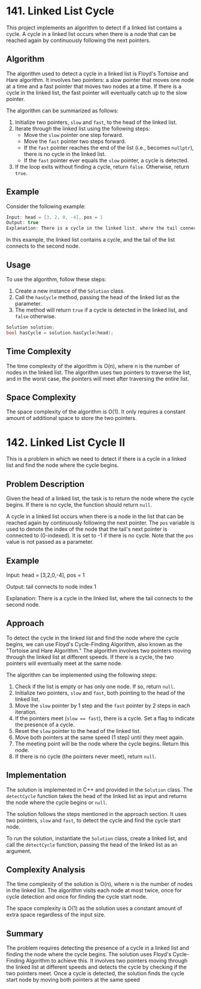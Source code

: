 # 141. Linked List Cycle 

This project implements an algorithm to detect if a linked list contains a cycle. A cycle in a linked list occurs when there is a node that can be reached again by continuously following the next pointers.

## Algorithm

The algorithm used to detect a cycle in a linked list is Floyd's Tortoise and Hare algorithm. It involves two pointers: a slow pointer that moves one node at a time and a fast pointer that moves two nodes at a time. If there is a cycle in the linked list, the fast pointer will eventually catch up to the slow pointer.

The algorithm can be summarized as follows:
1. Initialize two pointers, `slow` and `fast`, to the head of the linked list.
2. Iterate through the linked list using the following steps:
   - Move the `slow` pointer one step forward.
   - Move the `fast` pointer two steps forward.
   - If the `fast` pointer reaches the end of the list (i.e., becomes `nullptr`), there is no cycle in the linked list.
   - If the `fast` pointer ever equals the `slow` pointer, a cycle is detected.
3. If the loop exits without finding a cycle, return `false`. Otherwise, return `true`.

## Example

Consider the following example:

```cpp
Input: head = [3, 2, 0, -4], pos = 1
Output: true
Explanation: There is a cycle in the linked list, where the tail connects to the 1st node (0-indexed).
```

In this example, the linked list contains a cycle, and the tail of the list connects to the second node.

## Usage

To use the algorithm, follow these steps:

1. Create a new instance of the `Solution` class.
2. Call the `hasCycle` method, passing the head of the linked list as the parameter.
3. The method will return `true` if a cycle is detected in the linked list, and `false` otherwise.

```cpp
Solution solution;
bool hasCycle = solution.hasCycle(head);
```

## Time Complexity

The time complexity of the algorithm is O(n), where n is the number of nodes in the linked list. The algorithm uses two pointers to traverse the list, and in the worst case, the pointers will meet after traversing the entire list.

## Space Complexity

The space complexity of the algorithm is O(1). It only requires a constant amount of additional space to store the two pointers.

# 142. Linked List Cycle II

This is a problem in which we need to detect if there is a cycle in a linked list and find the node where the cycle begins.

## Problem Description

Given the head of a linked list, the task is to return the node where the cycle begins. If there is no cycle, the function should return `null`.

A cycle in a linked list occurs when there is a node in the list that can be reached again by continuously following the next pointer. The `pos` variable is used to denote the index of the node that the tail's next pointer is connected to (0-indexed). It is set to -1 if there is no cycle. Note that the `pos` value is not passed as a parameter.

## Example

Input: head = [3,2,0,-4], pos = 1

Output: tail connects to node index 1

Explanation: There is a cycle in the linked list, where the tail connects to the second node.

## Approach

To detect the cycle in the linked list and find the node where the cycle begins, we can use Floyd's Cycle-Finding Algorithm, also known as the "Tortoise and Hare Algorithm." The algorithm involves two pointers moving through the linked list at different speeds. If there is a cycle, the two pointers will eventually meet at the same node.

The algorithm can be implemented using the following steps:

1. Check if the list is empty or has only one node. If so, return `null`.
2. Initialize two pointers, `slow` and `fast`, both pointing to the head of the linked list.
3. Move the `slow` pointer by 1 step and the `fast` pointer by 2 steps in each iteration.
4. If the pointers meet (`slow == fast`), there is a cycle. Set a flag to indicate the presence of a cycle.
5. Reset the `slow` pointer to the head of the linked list.
6. Move both pointers at the same speed (1 step) until they meet again.
7. The meeting point will be the node where the cycle begins. Return this node.
8. If there is no cycle (the pointers never meet), return `null`.

## Implementation

The solution is implemented in C++ and provided in the `Solution` class. The `detectCycle` function takes the head of the linked list as input and returns the node where the cycle begins or `null`.

The solution follows the steps mentioned in the approach section. It uses two pointers, `slow` and `fast`, to detect the cycle and find the cycle start node.

To run the solution, instantiate the `Solution` class, create a linked list, and call the `detectCycle` function, passing the head of the linked list as an argument.

## Complexity Analysis

The time complexity of the solution is O(n), where n is the number of nodes in the linked list. The algorithm visits each node at most twice, once for cycle detection and once for finding the cycle start node.

The space complexity is O(1) as the solution uses a constant amount of extra space regardless of the input size.

## Summary

The problem requires detecting the presence of a cycle in a linked list and finding the node where the cycle begins. The solution uses Floyd's Cycle-Finding Algorithm to achieve this. It involves two pointers moving through the linked list at different speeds and detects the cycle by checking if the two pointers meet. Once a cycle is detected, the solution finds the cycle start node by moving both pointers at the same speed

